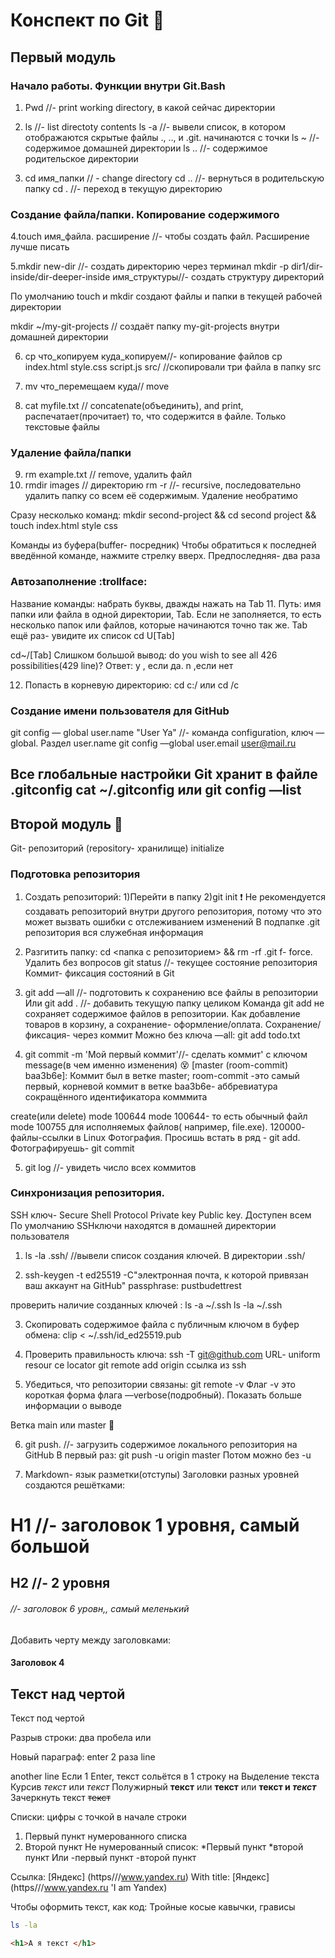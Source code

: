 # **Конспект по Git** :pencil:
## **Первый модуль**
### Начало работы. Функции внутри Git.Bash
1. Pwd //- print working directory, в какой сейчас директории

2. ls //- list directoty contents
ls -a //- вывели список, в котором отображаются скрытые файлы ., .., и .git. начинаются с точки
ls ~ //- содержимое домашней директории
ls .. //- содержимое родительское директории

3. cd имя_папки // - change directory
cd .. //- вернуться в родительскую папку
cd . //- переход в текущую директорию

### Создание файла/папки. Копирование содержимого
4.touch имя_файла. расширение //- чтобы создать файл. Расширение лучше писать

5.mkdir new-dir //- создать директорию через терминал
mkdir -p dir1/dir-inside/dir-deeper-inside имя_структуры//- создать структуру директорий

По умолчанию touch и mkdir создают файлы и папки в текущей рабочей директории

mkdir ~/my-git-projects // создаёт папку my-git-projects внутри домашней директории


6. cp что_копируем куда_копируем//- копирование файлов
cp index.html style.css script.js src/ //скопировали три файла в папку src

7. mv что_перемещаем куда// move

8. cat myfile.txt // concatenate(объединить), and print, распечатает(прочитает) то, что содержится в файле. Только текстовые файлы
### Удаление файла/папки
9. rm example.txt // remove, удалить файл
10. rmdir images // директорию
rm -r //- recursive, последовательно удалить папку со всем её содержимым. Удаление необратимо

Сразу несколько команд:
mkdir second-project && cd second project && touch index.html style css

Команды из буфера(buffer- посредник)
Чтобы обратиться к последней введённой команде, нажмите стрелку вверх. Предпоследняя- два раза

### Автозаполнение :trollface:
Название команды: набрать буквы, дважды нажать на Tab
11. Путь: имя папки или файла в одной директории, Tab. Если не заполняется, то есть несколько папок или файлов, которые начинаются точно так же. Tab ещё раз- увидите их список
cd U[Tab]

cd~/[Tab]
Слишком большой вывод: do you wish to see all 426 possibilities(429 line)? Ответ: y , если да. n ,если нет

12. Попасть в корневую директорию:
cd c:/
или cd /c

### Создание имени пользователя для GitHub

git config — global user.name "User Ya" //- команда configuration, ключ —global. Раздел user.name
git config —global user.email user@mail.ru

Все глобальные настройки Git хранит в файле .gitconfig
cat ~/.gitconfig или git config —list
---
## **Второй модуль** :pray:
Git- репозиторий (repository- хранилище)
initialize
### Подготовка репозитория
1. Создать репозиторий:
1)Перейти в папку
2)git init
:exclamation: Не рекомендуется создавать репозиторий внутри другого репозитория, потому что это может вызвать ошибки с отслеживанием изменений
В подпапке .git репозитория вся служебная информация

2. Разгитить папку: cd <папка с репозиторием> && rm -rf .git
f- force. Удалить без вопросов
git status //- текущее состояние репозитория
Коммит- фиксация состояний в Git

3. git add —all //- подготовить к сохранению все файлы в репозитории
Или git add . //- добавить текущую папку целиком
Команда git add не сохраняет содержимое файлов в репозитории. Как добавление товаров в корзину, а сохранение- оформление/оплата. Сохранение/фиксация- через коммит
Можно без ключа —all: git add todo.txt

4. git commit -m 'Мой первый коммит'//- сделать коммит' с ключом message(в чем именно изменения) :dizzy_face:
[master (room-commit) baa3b6e]:
Коммит был в ветке master;
room-commit -это самый первый, корневой коммит в ветке
baa3b6e- аббревиатура сокращённого идентификатора комммита

create(или delete) mode 100644
mode 100644- то есть обычный файл
mode 100755 для исполняемых файлов( например, file.exe). 120000- файлы-ссылки в Linux
Фотография. Просишь встать в ряд - git add. Фотографируешь- git commit

5. git log //- увидеть число всех коммитов

### Синхронизация репозитория.
SSH ключ- Secure Shell Protocol
Private key
Public key. Доступен всем
По умолчанию SSHключи находятся в домашней директории пользователя
1. ls -la .ssh/ //вывели список создания ключей. В директории .ssh/

2. ssh-keygen -t ed25519 -C"электронная почта, к которой привязан ваш аккаунт на GitHub"
passphrase: pustbudettrest

проверить наличие созданных ключей :
ls -a ~/.ssh
ls -la ~/.ssh

3. Скопировать содержимое файла с публичным ключом в буфер обмена:
clip < ~/.ssh/id_ed25519.pub

4. Проверить правильность ключа:
ssh -T git@github.com
URL- uniform resour
ce locator
git remote add origin ссылка из ssh
5. Убедиться, что репозитории связаны:
git remote -v
Флаг -v это короткая форма флага —verbose(подробный). Показать больше информации о выводе

Ветка main или master  :japanese_ogre:

6. git push. //- загрузить содержимое локального репозитория на GitHub
В первый раз:
git push -u origin master
Потом можно без -u

7. Markdown- язык разметки(отступы)
Заголовки разных уровней создаются решётками:
# H1 //- заголовок 1 уровня, самый большой
## Н2 //- 2 уровня
###### //- заголовок 6 уровн,, самый меленький

Добавить черту между заголовками:
#### Заголовок 4
Текст над чертой
---
Текст под чертой

Разрыв строки: два пробела или

Новый параграф: enter 2 раза
line

another line
Если 1 Enter, текст сольётся в 1 строку на
Выделение текста
Курсив *текст* или _текст_
Полужирный **текст** или __текст__
или **текст и _текст_**
Зачеркнуть текст ~~текст~~

Списки: цифры с точкой в начале строки
1. Первый пункт нумерованного списка
2. Второй пункт
Не нумерованный список:
*Первый пункт
*второй пункт
Или
-первый пункт
-второй пункт

Ссылка:
[Яндекс] (https///www.yandex.ru)
With title:
[Яндекс] (https///www.yandex.ru 'I am Yandex)

Чтобы оформить текст, как код:
Тройные косые кавычки, грависы
```bash
ls -la
```
``` html
<h1>А я текст </h1>